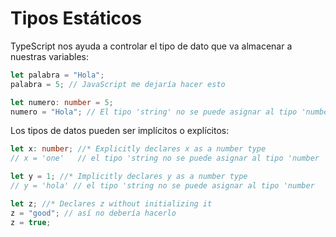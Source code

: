 # Tipos Estáticos

TypeScript nos ayuda a controlar el tipo de dato que va almacenar a nuestras variables:

```ts
let palabra = "Hola";
palabra = 5; // JavaScript me dejaría hacer esto

let numero: number = 5;
numero = "Hola"; // El tipo 'string' no se puede asignar al tipo 'number'
```

Los tipos de datos pueden ser implícitos o explícitos:

```ts
let x: number; //* Explicitly declares x as a number type
// x = 'one'   // el tipo 'string no se puede asignar al tipo 'number

let y = 1; //* Implicitly declares y as a number type
// y = 'hola' // el tipo 'string no se puede asignar al tipo 'number

let z; //* Declares z without initializing it
z = "good"; // así no debería hacerlo
z = true;
```
